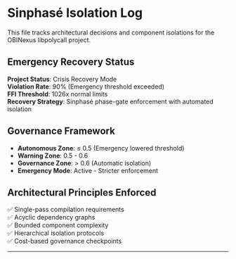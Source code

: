 # Sinphasé Isolation Log

This file tracks architectural decisions and component isolations for the OBINexus libpolycall project.

## Emergency Recovery Status

**Project Status**: Crisis Recovery Mode  
**Violation Rate**: 90% (Emergency threshold exceeded)  
**FFI Threshold**: 1026x normal limits  
**Recovery Strategy**: Sinphasé phase-gate enforcement with automated isolation  

## Governance Framework

- **Autonomous Zone**: ≤ 0.5 (Emergency lowered threshold)
- **Warning Zone**: 0.5 - 0.6  
- **Governance Zone**: > 0.6 (Automatic isolation)
- **Emergency Mode**: Active - Stricter enforcement

## Architectural Principles Enforced

✅ Single-pass compilation requirements  
✅ Acyclic dependency graphs  
✅ Bounded component complexity  
✅ Hierarchical isolation protocols  
✅ Cost-based governance checkpoints  

---

